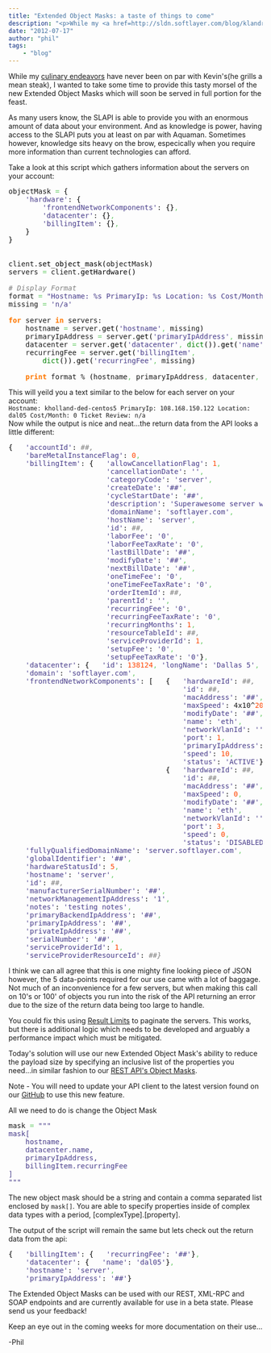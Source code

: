 ```yaml
---
title: "Extended Object Masks: a taste of things to come"
description: "<p>While my <a href=http://sldn.softlayer.com/blog/klandreth/Deglazing-slbackuppy-Usage-Object-Storage-Kitchen>culinar"
date: "2012-07-17"
author: "phil"
tags:
    - "blog"
---
```


<p>While my <a href="http://sldn.softlayer.com/blog/klandreth/Deglazing-slbackuppy-Usage-Object-Storage-Kitchen">culinary endeavors</a> have never been on par with Kevin's(he grills a mean steak), I wanted to take some time to provide this tasty morsel of the new Extended Object Masks which will soon be served in full portion for the feast.</p>
<p>As many users know, the SLAPI is able to provide you with an enormous amount of data about your environment. And as knowledge is power, having access to the SLAPI puts you at least on par with Aquaman. Sometimes however, knowledge sits heavy on the brow, especically when you require more information than current technologies can afford.</p>
<p>Take a look at this script which gathers information about the servers on your account:</p>
<div class="geshifilter">
<pre class="python geshifilter-python" style="font-family:monospace;">objectMask <span style="color: #66cc66;">=</span> <span style="color: black;">&#123;</span>
    <span style="color: #483d8b;">'hardware'</span>: <span style="color: black;">&#123;</span>
        <span style="color: #483d8b;">'frontendNetworkComponents'</span>: <span style="color: black;">&#123;</span><span style="color: black;">&#125;</span><span style="color: #66cc66;">,</span>
        <span style="color: #483d8b;">'datacenter'</span>: <span style="color: black;">&#123;</span><span style="color: black;">&#125;</span><span style="color: #66cc66;">,</span>
        <span style="color: #483d8b;">'billingItem'</span>: <span style="color: black;">&#123;</span><span style="color: black;">&#125;</span><span style="color: #66cc66;">,</span>
    <span style="color: black;">&#125;</span>
<span style="color: black;">&#125;</span>
&nbsp;
&nbsp;
client.<span style="color: black;">set_object_mask</span><span style="color: black;">&#40;</span>objectMask<span style="color: black;">&#41;</span>
servers <span style="color: #66cc66;">=</span> client.<span style="color: black;">getHardware</span><span style="color: black;">&#40;</span><span style="color: black;">&#41;</span>
&nbsp;
<span style="color: #808080; font-style: italic;"># Display Format</span>
format <span style="color: #66cc66;">=</span> <span style="color: #483d8b;">"Hostname: %s PrimaryIp: %s Location: %s Cost/Month: %s"</span>
missing <span style="color: #66cc66;">=</span> <span style="color: #483d8b;">'n/a'</span>
&nbsp;
<span style="color: #ff7700;font-weight:bold;">for</span> server <span style="color: #ff7700;font-weight:bold;">in</span> servers:
    hostname <span style="color: #66cc66;">=</span> server.<span style="color: black;">get</span><span style="color: black;">&#40;</span><span style="color: #483d8b;">'hostname'</span><span style="color: #66cc66;">,</span> missing<span style="color: black;">&#41;</span>
    primaryIpAddress <span style="color: #66cc66;">=</span> server.<span style="color: black;">get</span><span style="color: black;">&#40;</span><span style="color: #483d8b;">'primaryIpAddress'</span><span style="color: #66cc66;">,</span> missing<span style="color: black;">&#41;</span>
    datacenter <span style="color: #66cc66;">=</span> server.<span style="color: black;">get</span><span style="color: black;">&#40;</span><span style="color: #483d8b;">'datacenter'</span><span style="color: #66cc66;">,</span> <span style="color: #008000;">dict</span><span style="color: black;">&#40;</span><span style="color: black;">&#41;</span><span style="color: black;">&#41;</span>.<span style="color: black;">get</span><span style="color: black;">&#40;</span><span style="color: #483d8b;">'name'</span><span style="color: #66cc66;">,</span> missing<span style="color: black;">&#41;</span>
    recurringFee <span style="color: #66cc66;">=</span> server.<span style="color: black;">get</span><span style="color: black;">&#40;</span><span style="color: #483d8b;">'billingItem'</span><span style="color: #66cc66;">,</span>
        <span style="color: #008000;">dict</span><span style="color: black;">&#40;</span><span style="color: black;">&#41;</span><span style="color: black;">&#41;</span>.<span style="color: black;">get</span><span style="color: black;">&#40;</span><span style="color: #483d8b;">'recurringFee'</span><span style="color: #66cc66;">,</span> missing<span style="color: black;">&#41;</span>
&nbsp;
    <span style="color: #ff7700;font-weight:bold;">print</span> format % <span style="color: black;">&#40;</span>hostname<span style="color: #66cc66;">,</span> primaryIpAddress<span style="color: #66cc66;">,</span> datacenter<span style="color: #66cc66;">,</span> recurringFee<span style="color: black;">&#41;</span></pre></div>
<p>This will yeild you a text similar to the below for each server on your account:<br />
<span class="geshifilter"><code class="text geshifilter-text">Hostname: kholland-ded-centos5 PrimaryIp: 108.168.150.122 Location: dal05 Cost/Month: 0 Ticket Review: n/a</code></span><br />
Now while the output is nice and neat...the return data from the API looks a little different:</p>
<div class="geshifilter">
<pre class="python geshifilter-python" style="font-family:monospace;"><span style="color: black;">&#123;</span>   <span style="color: #483d8b;">'accountId'</span>: <span style="color: #808080; font-style: italic;">##,</span>
    <span style="color: #483d8b;">'bareMetalInstanceFlag'</span>: <span style="color: #ff4500;">0</span><span style="color: #66cc66;">,</span>
    <span style="color: #483d8b;">'billingItem'</span>: <span style="color: black;">&#123;</span>   <span style="color: #483d8b;">'allowCancellationFlag'</span>: <span style="color: #ff4500;">1</span><span style="color: #66cc66;">,</span>
                       <span style="color: #483d8b;">'cancellationDate'</span>: <span style="color: #483d8b;">''</span><span style="color: #66cc66;">,</span>
                       <span style="color: #483d8b;">'categoryCode'</span>: <span style="color: #483d8b;">'server'</span><span style="color: #66cc66;">,</span>
                       <span style="color: #483d8b;">'createDate'</span>: <span style="color: #483d8b;">'##'</span><span style="color: #66cc66;">,</span>
                       <span style="color: #483d8b;">'cycleStartDate'</span>: <span style="color: #483d8b;">'##'</span><span style="color: #66cc66;">,</span>
                       <span style="color: #483d8b;">'description'</span>: <span style="color: #483d8b;">'Superawesome server with amazing performance'</span><span style="color: #66cc66;">,</span>
                       <span style="color: #483d8b;">'domainName'</span>: <span style="color: #483d8b;">'softlayer.com'</span><span style="color: #66cc66;">,</span>
                       <span style="color: #483d8b;">'hostName'</span>: <span style="color: #483d8b;">'server'</span><span style="color: #66cc66;">,</span>
                       <span style="color: #483d8b;">'id'</span>: <span style="color: #808080; font-style: italic;">##,</span>
                       <span style="color: #483d8b;">'laborFee'</span>: <span style="color: #483d8b;">'0'</span><span style="color: #66cc66;">,</span>
                       <span style="color: #483d8b;">'laborFeeTaxRate'</span>: <span style="color: #483d8b;">'0'</span><span style="color: #66cc66;">,</span>
                       <span style="color: #483d8b;">'lastBillDate'</span>: <span style="color: #483d8b;">'##'</span><span style="color: #66cc66;">,</span>
                       <span style="color: #483d8b;">'modifyDate'</span>: <span style="color: #483d8b;">'##'</span><span style="color: #66cc66;">,</span>
                       <span style="color: #483d8b;">'nextBillDate'</span>: <span style="color: #483d8b;">'##'</span><span style="color: #66cc66;">,</span>
                       <span style="color: #483d8b;">'oneTimeFee'</span>: <span style="color: #483d8b;">'0'</span><span style="color: #66cc66;">,</span>
                       <span style="color: #483d8b;">'oneTimeFeeTaxRate'</span>: <span style="color: #483d8b;">'0'</span><span style="color: #66cc66;">,</span>
                       <span style="color: #483d8b;">'orderItemId'</span>: <span style="color: #808080; font-style: italic;">##,</span>
                       <span style="color: #483d8b;">'parentId'</span>: <span style="color: #483d8b;">''</span><span style="color: #66cc66;">,</span>
                       <span style="color: #483d8b;">'recurringFee'</span>: <span style="color: #483d8b;">'0'</span><span style="color: #66cc66;">,</span>
                       <span style="color: #483d8b;">'recurringFeeTaxRate'</span>: <span style="color: #483d8b;">'0'</span><span style="color: #66cc66;">,</span>
                       <span style="color: #483d8b;">'recurringMonths'</span>: <span style="color: #ff4500;">1</span><span style="color: #66cc66;">,</span>
                       <span style="color: #483d8b;">'resourceTableId'</span>: <span style="color: #808080; font-style: italic;">##,</span>
                       <span style="color: #483d8b;">'serviceProviderId'</span>: <span style="color: #ff4500;">1</span><span style="color: #66cc66;">,</span>
                       <span style="color: #483d8b;">'setupFee'</span>: <span style="color: #483d8b;">'0'</span><span style="color: #66cc66;">,</span>
                       <span style="color: #483d8b;">'setupFeeTaxRate'</span>: <span style="color: #483d8b;">'0'</span><span style="color: black;">&#125;</span><span style="color: #66cc66;">,</span>
    <span style="color: #483d8b;">'datacenter'</span>: <span style="color: black;">&#123;</span>   <span style="color: #483d8b;">'id'</span>: <span style="color: #ff4500;">138124</span><span style="color: #66cc66;">,</span> <span style="color: #483d8b;">'longName'</span>: <span style="color: #483d8b;">'Dallas 5'</span><span style="color: #66cc66;">,</span> <span style="color: #483d8b;">'name'</span>: <span style="color: #483d8b;">'dal05'</span><span style="color: black;">&#125;</span><span style="color: #66cc66;">,</span>
    <span style="color: #483d8b;">'domain'</span>: <span style="color: #483d8b;">'softlayer.com'</span><span style="color: #66cc66;">,</span>
    <span style="color: #483d8b;">'frontendNetworkComponents'</span>: <span style="color: black;">&#91;</span>   <span style="color: black;">&#123;</span>   <span style="color: #483d8b;">'hardwareId'</span>: <span style="color: #808080; font-style: italic;">##,</span>
                                         <span style="color: #483d8b;">'id'</span>: <span style="color: #808080; font-style: italic;">##,</span>
                                         <span style="color: #483d8b;">'macAddress'</span>: <span style="color: #483d8b;">'##'</span><span style="color: #66cc66;">,</span>
                                         <span style="color: #483d8b;">'maxSpeed'</span>: 4x10^<span style="color: #ff4500;">20</span><span style="color: #66cc66;">,</span>
                                         <span style="color: #483d8b;">'modifyDate'</span>: <span style="color: #483d8b;">'##'</span><span style="color: #66cc66;">,</span>
                                         <span style="color: #483d8b;">'name'</span>: <span style="color: #483d8b;">'eth'</span><span style="color: #66cc66;">,</span>
                                         <span style="color: #483d8b;">'networkVlanId'</span>: <span style="color: #483d8b;">''</span><span style="color: #66cc66;">,</span>
                                         <span style="color: #483d8b;">'port'</span>: <span style="color: #ff4500;">1</span><span style="color: #66cc66;">,</span>
                                         <span style="color: #483d8b;">'primaryIpAddress'</span>: <span style="color: #483d8b;">'1'</span><span style="color: #66cc66;">,</span>
                                         <span style="color: #483d8b;">'speed'</span>: <span style="color: #ff4500;">10</span><span style="color: #66cc66;">,</span>
                                         <span style="color: #483d8b;">'status'</span>: <span style="color: #483d8b;">'ACTIVE'</span><span style="color: black;">&#125;</span><span style="color: #66cc66;">,</span>
                                     <span style="color: black;">&#123;</span>   <span style="color: #483d8b;">'hardwareId'</span>: <span style="color: #808080; font-style: italic;">##,</span>
                                         <span style="color: #483d8b;">'id'</span>: <span style="color: #808080; font-style: italic;">##,</span>
                                         <span style="color: #483d8b;">'macAddress'</span>: <span style="color: #483d8b;">'##'</span><span style="color: #66cc66;">,</span>
                                         <span style="color: #483d8b;">'maxSpeed'</span>: <span style="color: #ff4500;">0</span><span style="color: #66cc66;">,</span>
                                         <span style="color: #483d8b;">'modifyDate'</span>: <span style="color: #483d8b;">'##'</span><span style="color: #66cc66;">,</span>
                                         <span style="color: #483d8b;">'name'</span>: <span style="color: #483d8b;">'eth'</span><span style="color: #66cc66;">,</span>
                                         <span style="color: #483d8b;">'networkVlanId'</span>: <span style="color: #483d8b;">''</span><span style="color: #66cc66;">,</span>
                                         <span style="color: #483d8b;">'port'</span>: <span style="color: #ff4500;">3</span><span style="color: #66cc66;">,</span>
                                         <span style="color: #483d8b;">'speed'</span>: <span style="color: #ff4500;">0</span><span style="color: #66cc66;">,</span>
                                         <span style="color: #483d8b;">'status'</span>: <span style="color: #483d8b;">'DISABLED'</span><span style="color: black;">&#125;</span><span style="color: black;">&#93;</span><span style="color: #66cc66;">,</span>
    <span style="color: #483d8b;">'fullyQualifiedDomainName'</span>: <span style="color: #483d8b;">'server.softlayer.com'</span><span style="color: #66cc66;">,</span>
    <span style="color: #483d8b;">'globalIdentifier'</span>: <span style="color: #483d8b;">'##'</span><span style="color: #66cc66;">,</span>
    <span style="color: #483d8b;">'hardwareStatusId'</span>: <span style="color: #ff4500;">5</span><span style="color: #66cc66;">,</span>
    <span style="color: #483d8b;">'hostname'</span>: <span style="color: #483d8b;">'server'</span><span style="color: #66cc66;">,</span>
    <span style="color: #483d8b;">'id'</span>: <span style="color: #808080; font-style: italic;">##,</span>
    <span style="color: #483d8b;">'manufacturerSerialNumber'</span>: <span style="color: #483d8b;">'##'</span><span style="color: #66cc66;">,</span>
    <span style="color: #483d8b;">'networkManagementIpAddress'</span>: <span style="color: #483d8b;">'1'</span><span style="color: #66cc66;">,</span>
    <span style="color: #483d8b;">'notes'</span>: <span style="color: #483d8b;">'testing notes'</span><span style="color: #66cc66;">,</span>
    <span style="color: #483d8b;">'primaryBackendIpAddress'</span>: <span style="color: #483d8b;">'##'</span><span style="color: #66cc66;">,</span>
    <span style="color: #483d8b;">'primaryIpAddress'</span>: <span style="color: #483d8b;">'##'</span><span style="color: #66cc66;">,</span>
    <span style="color: #483d8b;">'privateIpAddress'</span>: <span style="color: #483d8b;">'##'</span><span style="color: #66cc66;">,</span>
    <span style="color: #483d8b;">'serialNumber'</span>: <span style="color: #483d8b;">'##'</span><span style="color: #66cc66;">,</span>
    <span style="color: #483d8b;">'serviceProviderId'</span>: <span style="color: #ff4500;">1</span><span style="color: #66cc66;">,</span>
    <span style="color: #483d8b;">'serviceProviderResourceId'</span>: <span style="color: #808080; font-style: italic;">##}</span></pre></div>
<p>I think we can all agree that this is one mighty fine looking piece of JSON however, the 5 data-points required for our use came with a lot of baggage. Not much of an inconvenience for a few servers, but when making this call on 10's or 100' of objects you run into the risk of the API returning an error due to the size of the return data being too large to handle.</p>
<p>You could fix this using <a href="/article/Result Limits">Result Limits</a> to paginate the servers. This works, but there is additional logic which needs to be developed and arguably a performance impact which must be mitigated.</p>
<p>Today's solution will use our new Extended Object Mask's ability to reduce the payload size by specifying an inclusive list of the properties you need...in similar fashion to our <a href="http://sldn.softlayer.com/article/rest#Using_Object_Masks_">REST API's Object Masks</a>.</p>
<p>Note - You will need to update your API client to the latest version found on our <a href="http://github.com/softlayer">GitHub</a> to use this new feature.</p>
<p>All we need to do is change the Object Mask</p>
<div class="geshifilter">
<pre class="python geshifilter-python" style="font-family:monospace;">mask <span style="color: #66cc66;">=</span> <span style="color: #483d8b;">"""
mask[
    hostname,
    datacenter.name,
    primaryIpAddress,
    billingItem.recurringFee
]
"""</span></pre></div>
<p>The new object mask should be a string and contain a comma separated list enclosed by <span class="geshifilter"><code class="text geshifilter-text">mask[]</code></span>. You are able to specify properties inside of complex data types with a period, [complexType].[property].</p>
<p>The output of the script will remain the same but lets check out the return data from the api:</p>
<div class="geshifilter">
<pre class="python geshifilter-python" style="font-family:monospace;"><span style="color: black;">&#123;</span>   <span style="color: #483d8b;">'billingItem'</span>: <span style="color: black;">&#123;</span>   <span style="color: #483d8b;">'recurringFee'</span>: <span style="color: #483d8b;">'##'</span><span style="color: black;">&#125;</span><span style="color: #66cc66;">,</span>
    <span style="color: #483d8b;">'datacenter'</span>: <span style="color: black;">&#123;</span>   <span style="color: #483d8b;">'name'</span>: <span style="color: #483d8b;">'dal05'</span><span style="color: black;">&#125;</span><span style="color: #66cc66;">,</span>
    <span style="color: #483d8b;">'hostname'</span>: <span style="color: #483d8b;">'server'</span><span style="color: #66cc66;">,</span>
    <span style="color: #483d8b;">'primaryIpAddress'</span>: <span style="color: #483d8b;">'##'</span><span style="color: black;">&#125;</span></pre></div>
<p>The Extended Object Masks can be used with our REST, XML-RPC and SOAP endpoints and are currently available for use in a beta state. Please send us your feedback!</p>
<p>Keep an eye out in the coming weeks for more documentation on their use...</p>
<p>-Phil</p>

